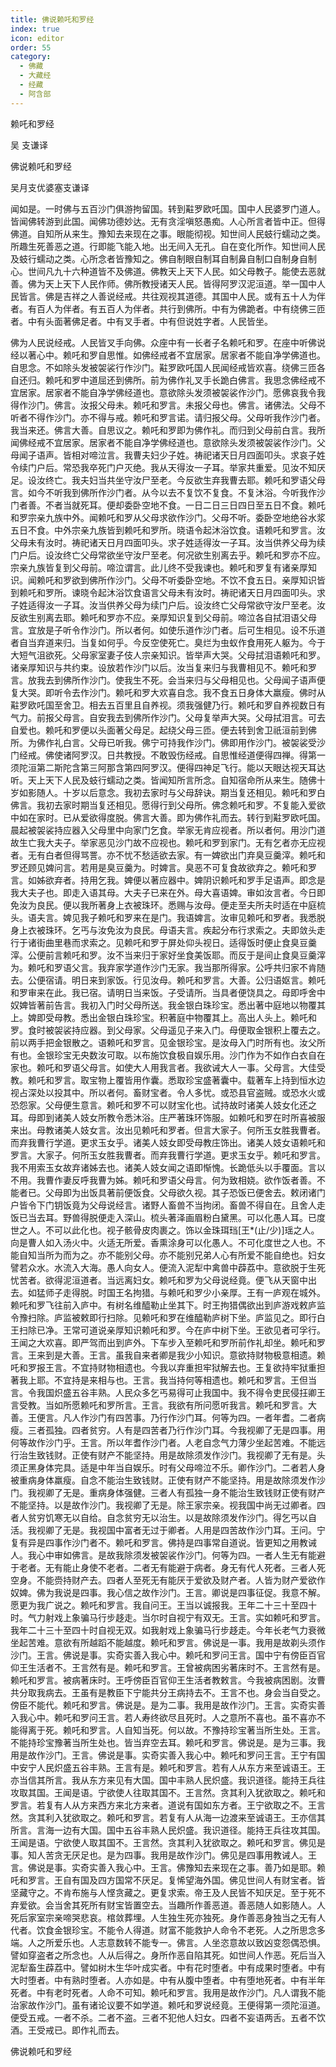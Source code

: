 ```yaml
---
title: 佛说赖吒和罗经
index: true
icon: editor
order: 55
category:
  - 佛藏
  - 大藏经
  - 经藏
  - 阿含部
---
```


  赖吒和罗经  

吴 支谦译  

佛说赖吒和罗经  

吴月支优婆塞支谦译  

闻如是。一时佛与五百沙门俱游拘留国。转到黈罗欧吒国。国中人民婆罗门道人。皆闻佛转游到此国。闻佛功德妙达。无有贪淫嗔怒愚痴。人心所言者皆中正。但得佛道。自知所从来生。豫知去来现在之事。眼能彻视。知世间人民蚑行蠕动之类。所趣生死善恶之道。行即能飞能入地。出无间入无孔。自在变化所作。知世间人民及蚑行蠕动之类。心所念者皆豫知之。佛自制眼自制耳自制鼻自制口自制身自制心。世间凡九十六种道皆不及佛道。佛教天上天下人民。如父母教子。能使去恶就善。佛为天上天下人民作师。佛所教授诸天人民。皆得阿罗汉泥洹道。举一国中人民皆言。佛是吉祥之人善说经戒。共往观视其道德。其国中人民。或有五十人为伴者。有百人为伴者。有五百人为伴者。共行到佛所。中有为佛跪者。中有绕佛三匝者。中有头面著佛足者。中有叉手者。中有但说姓字者。人民皆坐。  

佛为人民说经戒。人民皆叉手向佛。众座中有一长者子名赖吒和罗。在座中听佛说经以著心中。赖吒和罗自思惟。如佛经戒者不宜居家。居家者不能自净学佛道也。自思念。不如除头发被袈裟行作沙门。黈罗欧吒国人民闻经戒皆欢喜。绕佛三匝各自还归。赖吒和罗中道屈还到佛所。前为佛作礼叉手长跪白佛言。我思念佛经戒不宜居家。居家者不能自净学佛经道也。意欲除头发须被袈裟作沙门。愿佛哀我令我得作沙门。佛言。汝报父母未。赖吒和罗言。未报父母也。佛言。诸佛法。父母不听者不得作沙门。亦不得与戒。赖吒和罗言诺。请归报父母。父母听我作沙门者。我当来还。佛言大善。自思议之。赖吒和罗即为佛作礼。而归到父母前白言。我所闻佛经戒不宜居家。居家者不能自净学佛经道也。意欲除头发须被袈裟作沙门。父母闻子语声。皆相对啼泣言。我曹夫妇少子姓。祷祀诸天日月四面叩头。求哀子姓令续门户后。常恐我卒死门户灭绝。我从天得汝一子耳。举家共重爱。见汝不知厌足。设汝终亡。我夫妇当共坐守汝尸至老。今反欲生弃我曹去耶。赖吒和罗语父母言。如今不听我到佛所作沙门者。从今以去不复饮不复食。不复沐浴。今听我作沙门者善。不者当就死耳。便却委卧空地不食。一日二日三日四日至五日不食。赖吒和罗宗亲九族中外。闻赖吒和罗从父母求欲作沙门。父母不听。委卧空地绝谷水浆五日不食。中外宗亲九族皆到赖吒和罗所。晓语令起沐浴饮食。语赖吒和罗言。汝父母未有汝时。祷祀诸天日月四面叩头。求子姓适得汝一子耳。汝当供养父母为续门户后。设汝终亡父母常欲坐守汝尸至老。何况欲生别离去乎。赖吒和罗亦不应。宗亲九族皆复到父母前。啼泣谓言。此儿终不受我谏也。赖吒和罗复有诸亲厚知识。闻赖吒和罗欲到佛所作沙门。父母不听委卧空地。不饮不食五日。亲厚知识皆到赖吒和罗所。谏晓令起沐浴饮食语言父母未有汝时。祷祀诸天日月四面叩头。求子姓适得汝一子耳。汝当供养父母为续门户后。设汝终亡父母常欲守汝尸至老。汝反欲生别离去耶。赖吒和罗亦不应。亲厚知识复到父母前。啼泣各自拭泪语父母言。宜放是子听令作沙门。所以者何。如使乐道作沙门者。后可生相见。设不乐道者自当弃道来归。当复如何乎。今反空使死亡。臭烂为虫蚁作食用死人躯为。今于大短气沮欲死。父母家室妻子伎人宗亲知识。皆举声大哭。父母拭泪语赖吒和罗。诸亲厚知识与共约束。设放若作沙门以后。汝当复来归与我曹相见不。赖吒和罗言。放我去到佛所作沙门。使我生不死。会当来归与父母相见也。父母闻子语声便复大哭。即听令去作沙门。赖吒和罗大欢喜自念。我不食五日身体大羸瘦。佛时从黈罗欧吒国至舍卫。相去五百里且自养视。须我强健乃行。赖吒和罗自养视数日有气力。前报父母言。自安我去到佛所作沙门。父母复举声大哭。父母拭泪言。可去自爱也。赖吒和罗便以头面著父母足。起绕父母三匝。便去转到舍卫祇洹前到佛所。为佛作礼白言。父母已听我。佛宁可持我作沙门。佛即用作沙门。被袈裟受沙门经戒。佛使诸阿罗汉。日共教授。不敢毁伤经戒。自思惟经道便得四禅。得第一须陀洹第二斯陀含第三阿那含第四阿罗汉。便得四神足飞行。能以天眼达视天耳达听。天上天下人民及蚑行蠕动之类。皆闻知所言所念。自知宿命所从来生。随佛十岁如影随人。十岁以后意念。我初去家时与父母辞诀。期当复还相见。赖吒和罗白佛言。我初去家时期当复还相见。愿得行到父母所。佛念赖吒和罗。不复能入爱欲中如在家时。已从爱欲得度脱。佛言大善。即为佛作礼而去。转行到黈罗欧吒国。晨起被袈裟持应器入父母里中向家门乞食。举家无肯应视者。所以者何。用沙门道故生亡我大夫子。举家恶见沙门故不应视也。赖吒和罗到家门。无有乞者亦无应视者。无有白者但得骂詈。亦不忧不愁适欲去家。有一婢欲出门弃臭豆羹滓。赖吒和罗还顾见婢问言。若用是臭豆羹为。时婢言。臭恶不可复食故欲弃之。赖吒和罗言。如姊欲弃者。持用乞我。婢便以著应器中。婢阴识赖吒和罗手足语声。即念是我大夫子也。即走入语其母。大夫子已来在外。母大喜语婢。审如汝言者。今日即免汝为良民。便以我所著身上衣被珠环。悉赐与汝母。便走至夫所夫时适在中庭梳头。语夫言。婢见我子赖吒和罗来在是门。我语婢言。汝审见赖吒和罗者。我悉脱身上衣被珠环。乞丐与汝免汝为良民。母语夫言。疾起分布行求索之。夫即敛头走行于诸街曲里巷而求索之。见赖吒和罗于屏处仰头视日。适得饭时便止食臭豆羹滓。公便前言赖吒和罗。汝不当来归于家好坐食美饭耶。而反于是间止食臭豆羹滓为。赖吒和罗语父言。我弃家学道作沙门无家。我当那所得家。公呼共归家不肯随去。公便宿请。明日来到家饭。行见汝母。赖吒和罗言。大善。公归语妪言。赖吒和罗审来在此。我已宿。请明日当来饭。子受请所。当具者便饶具之。母即呼舍中奴婢皆著前告言。我初入门时父母所送。我金银白珠珍宝。悉出著中庭地以物覆其上。婢即受母教。悉出金银白珠珍宝。积著庭中物覆其上。高出人头上。赖吒和罗。食时被袈裟持应器。到父母家。父母遥见子来入门。母便取金银积上覆去之。前以两手把金银散之。语赖吒和罗言。见金银珍宝。是汝母入门时所有也。汝父所有也。金银珍宝无央数汝可取。以布施饮食极自娱乐用。沙门作为不如作白衣自在家也。赖吒和罗语父母言。如使大人用我言者。我欲诫大人一事。父母言。大佳受教。赖吒和罗言。取宝物上覆皆用作囊。悉取珍宝盛著囊中。载著车上持到恒水边视占深处以投其中。所以者何。畜财宝者。令人多忧。或恐县官盗贼。或恐水火或恐怨家。父母便生意言。赖吒和罗不可以财宝化也。试持故时诸美人妓女化还之耳。母即到诸美人妓女所教令悉沐浴。庄严著珠环饰服。如赖吒和罗在时所喜被服来出。母教诸美人妓女言。汝出见赖吒和罗者。但言大家子。何所玉女胜我曹者。而弃我曹行学道。更求玉女乎。诸美人妓女即受母教庄饰出。诸美人妓女语赖吒和罗言。大家子。何所玉女胜我曹者。而弃我曹行学道。更求玉女乎。赖吒和罗言。我不用索玉女故弃诸姊去也。诸美人妓女闻之语即惭愧。长跪低头以手覆面。言以不用。我曹作妻反呼我曹为姊。赖吒和罗语父母言。何为致相娆。欲作饭者善。不能者已。父母即为出饭具著前便饭食。父母欲久视。其子恐饭已便舍去。敕闭诸门户皆令下门钥饭竟为父母说经言。诸野人畜兽不当拘闭。畜兽不得自在。且舍人走饭已当去耳。野兽得脱便走入深山。梳头著泽画眉粉白黛黑。可以化愚人耳。已度世之人。不可以此化也。视子骸骨皮肉裹之。饰以金珠珥珰[王*(止/少)]瑶之人。向是曹人如入汤火中。火适无所爱。香熏涂身可以化愚人。不可化度世之人也。不能自知当所为而为之。亦不能别父母。亦不能别兄弟人心有所爱不能自绝也。妇女譬若众水。水流入大海。愚人向女人。便流入泥犁中禽兽中薜荔中。意欲脱于生死忧苦者。欲得泥洹道者。当远离妇女。赖吒和罗为父母说经竟。便飞从天窗中出去。如猛师子走得脱。时国王名拘猎。与赖吒和罗少小亲厚。王有一庐观在城外。赖吒和罗飞往前入庐中。有树名维醯勒止坐其下。时王拘猎偶欲出到庐游戏敕庐监令豫扫除。庐监被敕即行扫除。见赖吒和罗在维醯勒庐树下坐。庐监见之。即行白王扫除已净。王常可道说亲厚知识赖吒和罗。今在庐中树下坐。王欲见者可孚行。王闻之大欢喜。即严驾而出到庐外。下车步入至赖吒和罗所前作礼却坐。赖吒和罗言。王来到是大善。王言。虽我自来者卿是我少小知识。意欲持财物极意相遗。赖吒和罗报王言。不宜持财物相遗也。今我以弃重担牢狱解去也。王复欲持牢狱重担著我上耶。不宜持是来相与也。王言。我当持何等相遗也。赖吒和罗言。王但当言。令我国炽盛五谷丰熟。人民众多乞丐易得可止我国中。我不得令吏民侵抂卿王言受教。当如所愿赖吒和罗所言。王言。我欲有所问愿听我言。赖吒和罗言。大善。王便言。凡人作沙门有四苦事。乃行作沙门耳。何等为四。一者年耆。二者病瘦。三者孤独。四者贫穷。人有是四苦者乃行作沙门耳。今我视卿了无是四事。用何等故作沙门乎。王言。所以年耆作沙门者。人老自念气力薄少坐起苦难。不能远行治生致钱财。正使有财产不能坚持。用是故除须发作沙门。我视卿了无有是。头须正黑身体完具。适是中年当自娱乐。时有父母啼泣不乐。卿作沙门。二者若人身被重病身体羸瘦。自念不能治生致钱财。正使有财产不能坚持。用是故除须发作沙门。我视卿了无是。重病身体强健。三者人有孤独一身不能治生致钱财正使有财产不能坚持。以是故作沙门。我视卿了无是。除王家宗亲。视我国中尚无过卿者。四者人贫穷饥寒无以自给。自念贫穷无以治生。以是故除须发作沙门。得乞丐以自活。我视卿了无是。我视国中富者无过于卿者。人用是四苦故作沙门耳。王问。宁复有异是四事作沙门者不。赖吒和罗言。佛持是四事常自道说。皆更知之用教诫人。我心中审如佛言。是故我除须发被袈裟作沙门。何等为四。一者人生无有能避于老者。无有能止身使不老者。二者无有能避于病者。身无有代人死者。三者人死空身。不能赍持财产去。四者人至死无有能厌于爱欲及财产者。人皆为财产爱欲作奴婢。佛为我说是四事。我心信之故作沙门。王言。卿说是四事征促。我意不解。愿更为我广说之。赖吒和罗言。我自问王。王当以诚报我。王年二十三十至四十时。气力射戏上象骗马行步趍走。当尔时自视宁有双无。王言。实如赖吒和罗言。我年二十三十至四十时自视无双。如我射戏上象骗马行步趍走。今年长老气力衰微坐起苦难。意欲有所越蹈不能越度。赖吒和罗言。佛说是一事。我用是故剃头须作沙门。王言。佛说是事。实奇实善入我心中。赖吒和罗问王言。国中宁有傍臣百官仰王生活者不。王言然有是。赖吒和罗言。王曾被病困劣著床时不。王言然有是。赖吒和罗言。被病著床时。王呼傍臣百官仰王生活者教敕言。今我被病困剧。汝曹共分取我病去。王虽有是教臣下宁能共分王病持去不。王言不也。身会当自受之。傍臣不能代。赖吒和罗言。佛说是。是为二事。我用是故作沙门。王言。实奇实善入我心中。赖吒和罗问王言。若人寿终欲尽且死时。人之意所不喜也。虽不喜亦不能得离于死。赖吒和罗言。人自知当死。何以故。不豫持珍宝著当所生处。王言。不能持珍宝豫著当所生处也。皆当弃空去耳。赖吒和罗言。佛说是。是为三事。我用是故作沙门。王言。佛说是事。实奇实善入我心中。赖吒和罗问王言。王宁有国中安宁人民炽盛五谷丰熟。王言有是。赖吒和罗言。若有人从东方来至诚语王。王亦当信其所言。我从东方来见有大国。国中丰熟人民炽盛。我识道径。能持王兵往攻取其国。王闻是语。宁欲使人往取其国不。王言然。贪其利入犹欲取之。赖吒和罗言。若复有人从方来西方来北方来者。道说有国如东方者。王宁欲取之不。王言然。贪其利入犹欲取之。赖吒和罗言。若复有人从海一边渡来至诚语王。王亦信其所言。言海一边有大国。国中五谷丰熟人民炽盛。我识道径。能持王兵往攻其国。王闻是语。宁欲使人取其国不。王言然。贪其利入犹欲取之。赖吒和罗言。佛见是事。知人苦贪无厌足也。是为四事。我用是故作沙门。佛见是四事用教诫人。王言。佛说是事。实奇实善入我心中。王言。佛豫知去来现在之事。善乃如是耶。赖吒和罗言。王自有国及四方国常不厌足。复悕望海外国。佛见世间人有财宝者。皆坚藏守之。不肯布施与人悭贪藏之。更复求索。帝王及人民皆不知厌足。至于死不弃爱欲。会当舍其死所有财宝皆置空去。当趣所作善恶道。善恶随人如影随人。人死后家室宗亲啼哭悲哀。棺敛葬埋。人生独生死亦独死。身作善恶身独当之无有人代者。饮食金银珍宝。不能令人得道。财富不能救护人命令不老死。人之所思念多端。人之所爱乐也。人志意数转不能专一。佛言。人坐恣意故以致凶变怨偶恐惧。譬如穿盗者之所念也。人从后得之。身所作恶自陷其死。如世间人作恶。死后当入泥犁畜生薜荔中。譬如树木生华叶成实者。中有花时堕者。中有成果时堕者。中有大时堕者。中有熟时堕者。人亦如是。中有从腹中堕者。中有堕地死者。中有半年死者。中有老时死者。人命不可知。赖吒和罗言。我用是故作沙门。凡人谓我不能治家故作沙门。虽有诸论议要不如学道。赖吒和罗说经竟。王便得第一须陀洹道。便受五戒。一者不杀。二者不盗。三者不犯他人妇女。四者不妄语两舌。五者不饮酒。王受戒已。即作礼而去。  

佛说赖吒和罗经  
